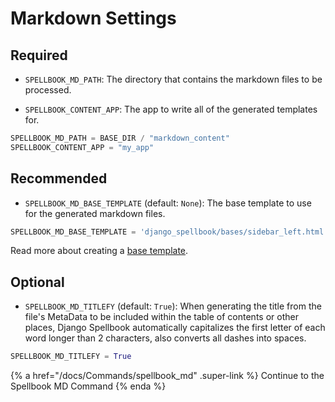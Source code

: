 # Markdown Settings

## Required

- `SPELLBOOK_MD_PATH`: The directory that contains the markdown files to be processed.

- `SPELLBOOK_CONTENT_APP`: The app to write all of the generated templates for.

```python
SPELLBOOK_MD_PATH = BASE_DIR / "markdown_content"
SPELLBOOK_CONTENT_APP = "my_app"
```

## Recommended

- `SPELLBOOK_MD_BASE_TEMPLATE` (default: `None`): The base template to use for the generated markdown files.

```python
SPELLBOOK_MD_BASE_TEMPLATE = 'django_spellbook/bases/sidebar_left.html'
```

Read more about creating a [base template](/docs/Markdown/base-template).

## Optional

- `SPELLBOOK_MD_TITLEFY` (default: `True`): When generating the title from the file's MetaData to be included within the table of contents or other places, Django Spellbook automatically capitalizes the first letter of each word longer than 2 characters, also converts all dashes into spaces.

```python
SPELLBOOK_MD_TITLEFY = True
```

{% a href="/docs/Commands/spellbook_md" .super-link %}
Continue to the Spellbook MD Command
{% enda %}